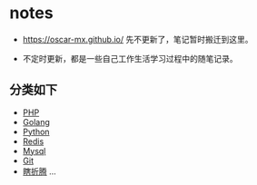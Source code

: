 # notes
- https://oscar-mx.github.io/ 先不更新了，笔记暂时搬迁到这里。

- 不定时更新，都是一些自己工作生活学习过程中的随笔记录。

## 分类如下
- [PHP](https://github.com/oscar-mx/notes/tree/master/PHP)
- [Golang](https://github.com/oscar-mx/notes/tree/master/Golang)
- [Python](https://github.com/oscar-mx/notes/tree/master/Python)
- [Redis](https://github.com/oscar-mx/notes/tree/master/Redis)
- [Mysql](https://github.com/oscar-mx/notes/tree/master/Mysql)
- [Git](https://github.com/oscar-mx/notes/tree/master/Git)
- [瞎折腾](https://github.com/oscar-mx/notes/tree/master/瞎折腾)
...
